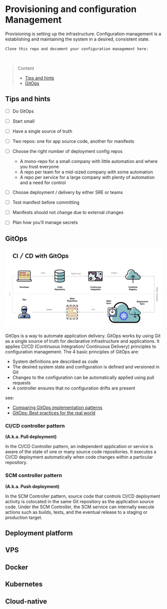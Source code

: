 # Provisioning and configuration Management

Provisioning is setting up the infrastructure.
Configuration management is a establishing and maintaining the system in a desired, consistent state.

```
Clone this repo and document your configuration management here:



```
> Content
> - [Tips and hints](#tips-and-hints)
> - [GitOps](#gitops)


## Tips and hints

- [ ] Do GitOps


- [ ] Start small


- [ ] Have a single source of truth


- [ ] Two repos: one for app source code, another for manifests


- [ ] Choose the right number of deployment config repos
  - A mono-repo for a small company with little automation and where you trust everyone
  - A repo per team for a mid-sized company with some automation
  - A repo per service for a large company with plenty of automation and a need for control


- [ ] Choose deployment / delivery by either SRE or teams


- [ ] Test manifest before committing


- [ ] Manifests should not change due to external changes


- [ ] Plan how you’ll manage secrets


## GitOps

![img.png](devops-gitops.png)

GitOps is a way to automate application delivery.
GitOps works by using Git as a single source of truth for declarative infrastructure and applications.
It applies CI/CD (Continuous Integration/ Continuous Delivery) principles to configuration management.
The 4 basic principles of GitOps are:

- System definitions are described as code
- The desired system state and configuration is defined and versioned in Git
- Changes to the configuration can be automatically applied using pull requests
- A controller ensures that no configuration drifts are present

see: 
- [Comparing GitOps implementation patterns](https://www.redhat.com/architect/gitops-implementation-patterns)
- [GitOps: Best practices for the real world](https://developer.ibm.com/blogs/gitops-best-practices-for-the-real-world/)

### CI/CD controller pattern

**(A.k.a. Pull deployment)**

In the CI/CD Controller pattern, an independent application or service is aware of the state of one or many source code repositories. 
It executes a CI/CD deployment automatically when code changes within a particular repository.

### SCM controller pattern

**(A.k.a. Push deployment)**

In the SCM Controller pattern, source code that controls CI/CD deployment activity is colocated in the same Git repository as the application source code. 
Under the SCM Controller, the SCM service can internally execute actions such as builds, tests, and the eventual release to a staging or production target.


## Deployment platform

## VPS


## Docker


## Kubernetes


## Cloud-native


